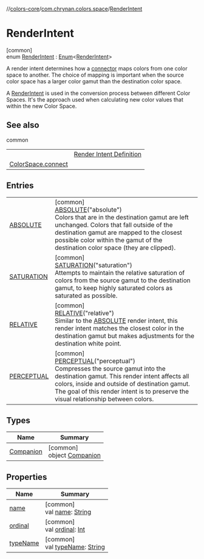 //[colors-core](../../../index.md)/[com.chrynan.colors.space](../index.md)/[RenderIntent](index.md)

# RenderIntent

[common]\
enum [RenderIntent](index.md) : [Enum](https://kotlinlang.org/api/latest/jvm/stdlib/kotlin/-enum/index.html)&lt;[RenderIntent](index.md)&gt; 

A render intent determines how a [connector](../-connector/index.md) maps colors from one color space to another. The choice of mapping is important when the source color space has a larger color gamut than the destination color space.

A [RenderIntent](index.md) is used in the conversion process between different Color Spaces. It's the approach used when calculating new color values that within the new Color Space.

## See also

common

| | |
|---|---|
|  | [Render Intent Definition](http://colorwiki.com/wiki/Rendering_Intent) |
| [ColorSpace.connect](../connect.md) |  |

## Entries

| | |
|---|---|
| [ABSOLUTE](-a-b-s-o-l-u-t-e/index.md) | [common]<br>[ABSOLUTE](-a-b-s-o-l-u-t-e/index.md)("absolute")<br>Colors that are in the destination gamut are left unchanged. Colors that fall outside of the destination gamut are mapped to the closest possible color within the gamut of the destination color space (they are clipped). |
| [SATURATION](-s-a-t-u-r-a-t-i-o-n/index.md) | [common]<br>[SATURATION](-s-a-t-u-r-a-t-i-o-n/index.md)("saturation")<br>Attempts to maintain the relative saturation of colors from the source gamut to the destination gamut, to keep highly saturated colors as saturated as possible. |
| [RELATIVE](-r-e-l-a-t-i-v-e/index.md) | [common]<br>[RELATIVE](-r-e-l-a-t-i-v-e/index.md)("relative")<br>Similar to the [ABSOLUTE](-a-b-s-o-l-u-t-e/index.md) render intent, this render intent matches the closest color in the destination gamut but makes adjustments for the destination white point. |
| [PERCEPTUAL](-p-e-r-c-e-p-t-u-a-l/index.md) | [common]<br>[PERCEPTUAL](-p-e-r-c-e-p-t-u-a-l/index.md)("perceptual")<br>Compresses the source gamut into the destination gamut. This render intent affects all colors, inside and outside of destination gamut. The goal of this render intent is to preserve the visual relationship between colors. |

## Types

| Name | Summary |
|---|---|
| [Companion](-companion/index.md) | [common]<br>object [Companion](-companion/index.md) |

## Properties

| Name | Summary |
|---|---|
| [name](-p-e-r-c-e-p-t-u-a-l/index.md#-372974862%2FProperties%2F1346026436) | [common]<br>val [name](-p-e-r-c-e-p-t-u-a-l/index.md#-372974862%2FProperties%2F1346026436): [String](https://kotlinlang.org/api/latest/jvm/stdlib/kotlin/-string/index.html) |
| [ordinal](-p-e-r-c-e-p-t-u-a-l/index.md#-739389684%2FProperties%2F1346026436) | [common]<br>val [ordinal](-p-e-r-c-e-p-t-u-a-l/index.md#-739389684%2FProperties%2F1346026436): [Int](https://kotlinlang.org/api/latest/jvm/stdlib/kotlin/-int/index.html) |
| [typeName](type-name.md) | [common]<br>val [typeName](type-name.md): [String](https://kotlinlang.org/api/latest/jvm/stdlib/kotlin/-string/index.html) |
